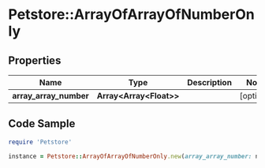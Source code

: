 # Petstore::ArrayOfArrayOfNumberOnly

## Properties
Name | Type | Description | Notes
------------ | ------------- | ------------- | -------------
**array_array_number** | **Array&lt;Array&lt;Float&gt;&gt;** |  | [optional] 

## Code Sample

```ruby
require 'Petstore'

instance = Petstore::ArrayOfArrayOfNumberOnly.new(array_array_number: null)
```


